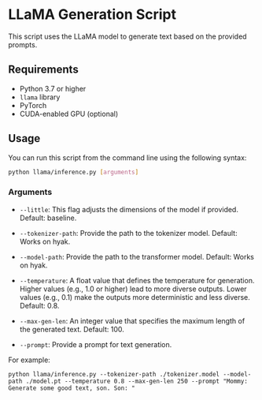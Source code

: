 # LLaMA Generation Script

This script uses the LLaMA model to generate text based on the provided prompts.

## Requirements

- Python 3.7 or higher
- `llama` library
- PyTorch
- CUDA-enabled GPU (optional)

## Usage

You can run this script from the command line using the following syntax:

```sh
python llama/inference.py [arguments]
```


### Arguments

- `--little`: This flag adjusts the dimensions of the model if provided. Default: baseline.

- `--tokenizer-path`: Provide the path to the tokenizer model. Default: Works on hyak.

- `--model-path`: Provide the path to the transformer model. Default: Works on hyak.

- `--temperature`: A float value that defines the temperature for generation. Higher values (e.g., 1.0 or higher) lead to more diverse outputs. Lower values (e.g., 0.1) make the outputs more deterministic and less diverse. Default: 0.8.

- `--max-gen-len`: An integer value that specifies the maximum length of the generated text. Default: 100.

- `--prompt`: Provide a prompt for text generation.

For example:

```shell
python llama/inference.py --tokenizer-path ./tokenizer.model --model-path ./model.pt --temperature 0.8 --max-gen-len 250 --prompt "Mommy: Generate some good text, son. Son: "
```
